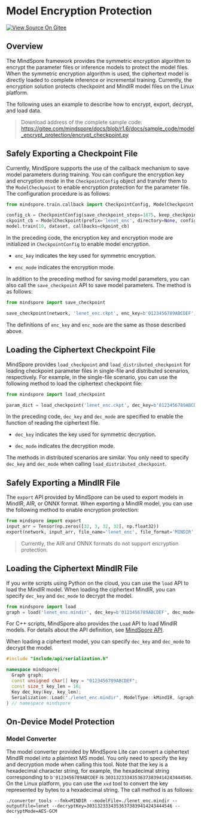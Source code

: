 # Model Encryption Protection

[![View Source On Gitee](https://gitee.com/mindspore/docs/raw/r1.6/resource/_static/logo_source_en.png)](https://gitee.com/mindspore/docs/blob/r1.6/docs/mindarmour/docs/source_en/model_encrypt_protection.md)&nbsp;&nbsp;

## Overview

The MindSpore framework provides the symmetric encryption algorithm to encrypt the parameter files or inference models to protect the model files. When the symmetric encryption algorithm is used, the ciphertext model is directly loaded to complete inference or incremental training.
Currently, the encryption solution protects checkpoint and MindIR model files on the Linux platform.

The following uses an example to describe how to encrypt, export, decrypt, and load data.

> Download address of the complete sample code: <https://gitee.com/mindspore/docs/blob/r1.6/docs/sample_code/model_encrypt_protection/encrypt_checkpoint.py>

## Safely Exporting a Checkpoint File

Currently, MindSpore supports the use of the callback mechanism to save model parameters during training. You can configure the encryption key and encryption mode in the `CheckpointConfig` object and transfer them to the `ModelCheckpoint` to enable encryption protection for the parameter file. The configuration procedure is as follows:

```python
from mindspore.train.callback import CheckpointConfig, ModelCheckpoint

config_ck = CheckpointConfig(save_checkpoint_steps=1875, keep_checkpoint_max=10, enc_key=b'0123456789ABCDEF', enc_mode='AES-GCM')
ckpoint_cb = ModelCheckpoint(prefix='lenet_enc', directory=None, config=config_ck)
model.train(10, dataset, callbacks=ckpoint_cb)
```

In the preceding code, the encryption key and encryption mode are initialized in `CheckpointConfig` to enable model encryption.

- `enc_key` indicates the key used for symmetric encryption.

- `enc_mode` indicates the encryption mode.

In addition to the preceding method for saving model parameters, you can also call the `save_checkpoint` API to save model parameters. The method is as follows:

```python
from mindspore import save_checkpoint

save_checkpoint(network, 'lenet_enc.ckpt', enc_key=b'0123456789ABCDEF', enc_mode='AES-GCM')
```

The definitions of `enc_key` and `enc_mode` are the same as those described above.

## Loading the Ciphertext Checkpoint File

MindSpore provides `load_checkpoint` and `load_distributed_checkpoint` for loading checkpoint parameter files in single-file and distributed scenarios, respectively. For example, in the single-file scenario, you can use the following method to load the ciphertext checkpoint file:

```python
from mindspore import load_checkpoint

param_dict = load_checkpoint('lenet_enc.ckpt', dec_key=b'0123456789ABCDEF', dec_mode='AES-GCM')
```

In the preceding code, `dec_key` and `dec_mode` are specified to enable the function of reading the ciphertext file.

- `dec_key` indicates the key used for symmetric decryption.

- `dec_mode` indicates the decryption mode.

The methods in distributed scenarios are similar. You only need to specify `dec_key` and `dec_mode` when calling `load_distributed_checkpoint`.

## Safely Exporting a MindIR File

The `export` API provided by MindSpore can be used to export models in MindIR, AIR, or ONNX format. When exporting a MindIR model, you can use the following method to enable encryption protection:

```python
from mindspore import export
input_arr = Tensor(np.zeros([32, 3, 32, 32], np.float32))
export(network, input_arr, file_name='lenet_enc', file_format='MINDIR', enc_key=b'0123456789ABCDEF', enc_mode='AES-GCM')
```

> Currently, the AIR and ONNX formats do not support encryption protection.

## Loading the Ciphertext MindIR File

If you write scripts using Python on the cloud, you can use the `load` API to load the MindIR model. When loading the ciphertext MindIR, you can specify `dec_key` and `dec_mode` to decrypt the model.

```python
from mindspore import load
graph = load('lenet_enc.mindir', dec_key=b'0123456789ABCDEF', dec_mode='AES-GCM')
```

For C++ scripts, MindSpore also provides the `Load` API to load MindIR models. For details about the API definition, see [MindSpore API](https://www.mindspore.cn/lite/api/en/r1.6/api_cpp/mindspore.html?highlight=load).

When loading a ciphertext model, you can specify `dec_key` and `dec_mode` to decrypt the model.

```C++
#include "include/api/serialization.h"

namespace mindspore{
  Graph graph;
  const unsigned char[] key = "0123456789ABCDEF";
  const size_t key_len = 16;
  Key dec_key(key, key_len);
  Serialization::Load("./lenet_enc.mindir", ModelType::kMindIR, &graph, dec_key, "AES-GCM");
} // namespace mindspore
```

## On-Device Model Protection

### Model Converter

The model converter provided by MindSpore Lite can convert a ciphertext MindIR model into a plaintext MS model. You only need to specify the key and decryption mode when calling this tool. Note that the key is a hexadecimal character string, for example, the hexadecimal string corresponding to `b'0123456789ABCDEF` is `30313233343536373839414243444546`. On the Linux platform, you can use the `xxd` tool to convert the key represented by bytes to a hexadecimal string. The call method is as follows:

```shell
./converter_tools --fmk=MINDIR --modelFile=./lenet_enc.mindir --outputFile=lenet --decryptKey=30313233343536373839414243444546 --decryptMode=AES-GCM
```
